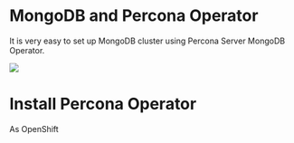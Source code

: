 # MongoDB and Percona Operator

It is very easy to set up MongoDB cluster using Percona Server MongoDB Operator.


![](https://github.com/stanislawbartkowski/CP4D/blob/main/img/Zrzut%20ekranu%20z%202021-04-29%2011-59-46.png)

# Install Percona Operator

As OpenShift 